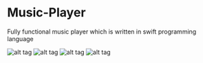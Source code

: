 # Music-Player
Fully functional music player which is written in swift programming language 


 ![alt tag](https://raw.githubusercontent.com/bpolat/Music-Player/master/Music%20Player/screenshot1.png)
 ![alt tag](https://raw.githubusercontent.com/bpolat/Music-Player/master/Music%20Player/screenshot2.png)
 ![alt tag](https://raw.githubusercontent.com/bpolat/Music-Player/master/Music%20Player/screenshot3.png)
 ![alt tag](https://raw.githubusercontent.com/bpolat/Music-Player/master/Music%20Player/screenshot4.png)

